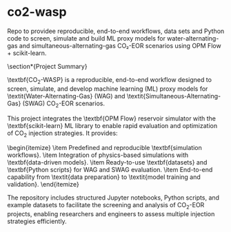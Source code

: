 # co2-wasp
Repo to providee reproducible, end-to-end workflows, data sets and Python code to screen, simulate and build ML proxy models for water-alternating-gas and simultaneous-alternating-gas CO₂-EOR scenarios using OPM Flow + scikit-learn.


\section*{Project Summary}

\textbf{CO$_2$-WASP} is a reproducible, end-to-end workflow designed to screen, simulate, and develop machine learning (ML) proxy models for \textit{Water-Alternating-Gas} (WAG) and \textit{Simultaneous-Alternating-Gas} (SWAG) CO$_2$-EOR scenarios. 

This project integrates the \textbf{OPM Flow} reservoir simulator with the \textbf{scikit-learn} ML library to enable rapid evaluation and optimization of CO$_2$ injection strategies. It provides:

\begin{itemize}
    \item Predefined and reproducible \textbf{simulation workflows}.
    \item Integration of physics-based simulations with \textbf{data-driven models}.
    \item Ready-to-use \textbf{datasets} and \textbf{Python scripts} for WAG and SWAG evaluation.
    \item End-to-end capability from \textit{data preparation} to \textit{model training and validation}.
\end{itemize}

The repository includes structured Jupyter notebooks, Python scripts, and example datasets to facilitate the screening and analysis of CO$_2$-EOR projects, enabling researchers and engineers to assess multiple injection strategies efficiently.


